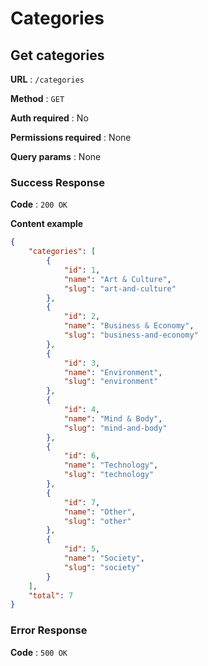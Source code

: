 # Categories

## Get categories

**URL** : `/categories`

**Method** : `GET`

**Auth required** : No

**Permissions required** : None

**Query params** : None

### Success Response

**Code** : `200 OK`

**Content example**

```json
{
    "categories": [
        {
            "id": 1,
            "name": "Art & Culture",
            "slug": "art-and-culture"
        },
        {
            "id": 2,
            "name": "Business & Economy",
            "slug": "business-and-economy"
        },
        {
            "id": 3,
            "name": "Environment",
            "slug": "environment"
        },
        {
            "id": 4,
            "name": "Mind & Body",
            "slug": "mind-and-body"
        },
        {
            "id": 6,
            "name": "Technology",
            "slug": "technology"
        },
        {
            "id": 7,
            "name": "Other",
            "slug": "other"
        },
        {
            "id": 5,
            "name": "Society",
            "slug": "society"
        }
    ],
    "total": 7
}
```

### Error Response

**Code** : `500 OK`
